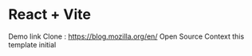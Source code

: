 # React + Vite

Demo link Clone : https://blog.mozilla.org/en/
Open Source Context this template
initial
